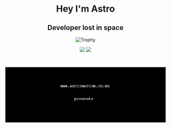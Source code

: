<h1 align="center">Hey I'm Astro</h1><h2 align="center">
Developer lost in space</h2>

<p align="center">
  <img src="https://github-profile-trophy.vercel.app/?username=0oastro&theme=radical&margin-w=15&margin-h=15&column=7&no-frame=true" alt="Trophy" />
</p>

<p align="center">
  <img src="https://github-readme-stats.vercel.app/api?username=0oastro&hide_border=true&bg_color=161320&text_color=D9E0EE&icon_color=DDB6F2&title_color=96CDFB&show_icons=true" width="425"/>
  <img src="https://github-readme-stats.vercel.app/api/top-langs/?username=0oastro&layout=compact&hide_border=true&t&card_width=225rem&bg_color=161320&text_color=D9E0EE&icon_color=DDB6F2&title_color=96CDFB&show_icons=true" height="167rem" />
</p>

<br />

<p align="center">
  <img src="./ASCII-star-wars.gif" width="1000rem"></img>
 </p>
